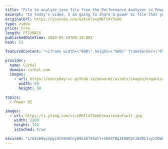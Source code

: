 ```yaml
---
title: "File to analyze json file from the Performance Analyzer in Power BI (part 2)"
excerpt: "In today's video, I am going to share a power bi file that you can use to analyze the json file that you get as an output from the Power BI Performance Analyzer. #curbal #powerbi  To get the file, go to curbal.com - Download center and Membership downloads.  Here you can download all the pbix files:"
originalUrl: https://youtube.com/watch?v=yMKTt4Y5o60
type: video
price: Free
length: PT13M41S
publishedDateTime: 2020-05-10T09:10:00Z
heat: 51

featuredContent: "<iframe width=\"800\" height=\"500\" frameborder=\"0\" src=\"https://www.youtube.com/embed/yMKTt4Y5o60\" allow=\"accelerometer; autoplay; encrypted-media; gyroscope; picture-in-picture\" allowfullscreen></iframe>"

provider:
  name: Curbal
  domain: curbal.com
  images:
    - url: https://everyday-cc.github.io/powerbi/assets/images/organizations/curbal.com-50x50.jpg
      width: 50
      height: 50

topics:
  - Power BI

images:
  - url: https://i.ytimg.com/vi/yMKTt4Y5o60/maxresdefault.jpg
    width: 1280
    height: 720
    isCached: true

secured: "L/G2z69qv3pgiSCk9n6Coy05bzKf5Swtt+n0dSTBgIE9APptiBZDLtvyzzDWGOQxSDy68aS5J3vEAkn3o88oE0nGhEZeckfdwswOq0SrEcuSeoalsB/YFlR+XXX2F4ilbjzFReisdshPWyANDUnNOVs9QFahigdRiTTSFfP8umv0Q2Diyma2rlTDqoXWK2mP8bZBlSVB+MNIDv0x+6S48OOmCHt0w8V76MBs0xE95QeXnlFhfQsjrCHBElgmUhQFmW0TDChPLMwQUW8jNYa+M2DQw/foNh/y7wZWdmf/VII0pBcBBI0b1op/WYDg0ngr+KHCE+9iot68Z/WKZfCdjA/qasrYWABfZ7wlIkLRGYUUKqoDkUElvxA6GLArqQQ/V8FaHMDUfed94ByBhoTP/vzqUSJPzlfgwXk+727ildA=;uGbPa9Pg751G069FxHVtDA=="
---
```


